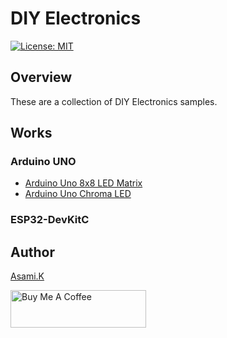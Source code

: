 # DIY Electronics

[![License: MIT](https://img.shields.io/badge/License-MIT-yellow.svg)](https://opensource.org/licenses/MIT)

## Overview

These are a collection of DIY Electronics samples.

## Works 


### Arduino UNO

- [Arduino Uno 8x8 LED Matrix](https://github.com/asamiile/diy-electronics/tree/main/Arduino_Uno_8x8_led_matrix)
- [Arduino Uno Chroma LED](https://github.com/asamiile/diy-electronics/tree/main/Arduino_Uno_Chroma_LED)


### ESP32-DevKitC 


## Author

[Asami.K](https://asami.tokyo/)

<a href="https://www.buymeacoffee.com/asamiile" target="_blank"><img src="https://cdn.buymeacoffee.com/buttons/v2/default-yellow.png" alt="Buy Me A Coffee" style="height: 60px !important;width: 217px !important;" ></a>
